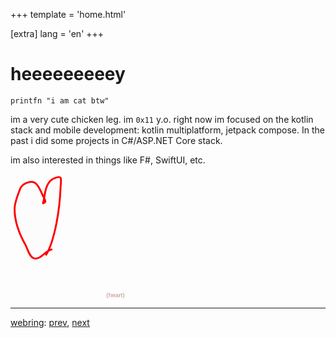 +++
template = 'home.html'

[extra]
lang = 'en'
+++

# heeeeeeeeey

```F#
printfn "i am cat btw"
```

im a very cute chicken leg. im `0x11` y.o. right now im focused on the kotlin stack and mobile development: kotlin multiplatform, jetpack compose. In the past i did some projects in C#/ASP.NET Core stack.

im also interested in things like F#, SwiftUI, etc.

<svg xmlns="http://www.w3.org/2000/svg" viewBox="0 0 200 200" width="200" height="200">
    <path style="fill: rgb(216, 216, 216); stroke: rgb(255, 0, 0); stroke-width: 3px; fill-opacity: 0.04; transform-origin: 43.6612px 70.0917px;" d="M 56.488 130.247 C 65.959 114.872 70.162 95.975 73.607 78.477 C 77.449 58.972 79.469 39.327 80.241 19.483 C 80.308 17.813 81.52 8.199 80.19 6.095 C 78.048 2.71 67.481 7.716 65.509 9.307 C 56.953 16.201 55.348 29.145 53.659 39.31 C 53.401 40.869 53.193 42.508 52.748 44.035 C 52.698 44.211 51.701 46.784 51.99 46.95 C 52.685 47.347 55.688 45.197 55.76 44.389 C 55.986 41.938 53.191 37.545 52.351 35.861 C 49.096 29.33 45.689 18.655 39.445 14.211 C 32.372 9.178 18.312 16.095 15.382 23.849 C 11.751 33.461 6.512 45.476 6.512 55.545 C 6.512 77.052 13.229 94.742 24.15 113.8 C 27.33 119.348 30.368 134.09 38.515 135.136 C 46.786 136.198 51.79 128.799 57.901 124.734 C 63.974 120.691 60.078 122.954 66.849 120.28"/>
    <text style="fill: rgb(51, 51, 51); font-family: Arial, sans-serif; font-size: 28px; white-space: pre;" transform="matrix(0.3544720411300659, 0, 0, 0.3111179769039154, 25.645179748535156, 50.201930999755845)"><tspan x="360.241" y="470.66" style="fill: rgb(186, 137, 137);">(heart)</tspan></text>
</svg>

***

[webring](https://otomir23.me/webring): [prev](https://webring.otomir23.me/25/prev), [next](https://webring.otomir23.me/25/next)
